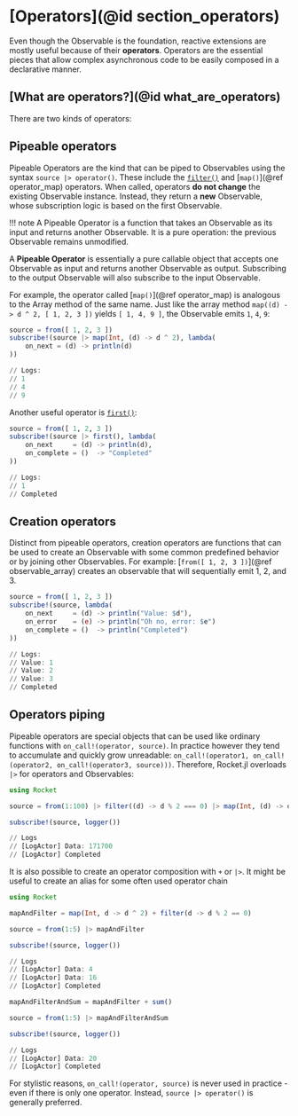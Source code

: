 # [Operators](@id section_operators)

Even though the Observable is the foundation, reactive extensions are mostly useful because of their __operators__. Operators are the essential pieces that allow complex asynchronous code to be easily composed in a declarative manner.

## [What are operators?](@id what_are_operators)

There are two kinds of operators:

## Pipeable operators

Pipeable Operators are the kind that can be piped to Observables using the syntax `source |> operator()`. These include the [`filter()`](@ref) and [`map()`](@ref operator_map) operators. When called, operators __do not change__ the existing Observable instance. Instead, they return a __new__ Observable, whose subscription logic is based on the first Observable.

!!! note
    A Pipeable Operator is a function that takes an Observable as its input and returns another Observable. It is a pure operation: the previous Observable remains unmodified.

A __Pipeable Operator__ is essentially a pure callable object that accepts one Observable as input and returns another Observable as output. Subscribing to the output Observable will also subscribe to the input Observable.

For example, the operator called [`map()`](@ref operator_map) is analogous to the Array method of the same name. Just like the array method `map((d) -> d ^ 2, [ 1, 2, 3 ])` yields `[ 1, 4, 9 ]`, the Observable emits `1`, `4`, `9`:

```julia
source = from([ 1, 2, 3 ])
subscribe!(source |> map(Int, (d) -> d ^ 2), lambda(
    on_next = (d) -> println(d)
))

// Logs:
// 1
// 4
// 9
```

Another useful operator is [`first()`](@ref):

```julia
source = from([ 1, 2, 3 ])
subscribe!(source |> first(), lambda(
    on_next     = (d) -> println(d),
    on_complete = ()  -> "Completed"
))

// Logs:
// 1
// Completed
```

## Creation operators

Distinct from pipeable operators, creation operators are functions that can be used to create an Observable with some common predefined behavior or by joining other Observables. For example: [`from([ 1, 2, 3 ])`](@ref observable_array) creates an observable that will sequentially emit 1, 2, and 3.

```julia
source = from([ 1, 2, 3 ])
subscribe!(source, lambda(
    on_next     = (d) -> println("Value: $d"),
    on_error    = (e) -> println("Oh no, error: $e")
    on_complete = ()  -> println("Completed")
))

// Logs:
// Value: 1
// Value: 2
// Value: 3
// Completed
```

## Operators piping

Pipeable operators are special objects that can be used like ordinary functions with
`on_call!(operator, source)`. In practice however they tend to accumulate and quickly grow unreadable: `on_call!(operator1, on_call!(operator2, on_call!(operator3, source)))`. Therefore, Rocket.jl overloads `|>` for operators and Observables:

```julia
using Rocket

source = from(1:100) |> filter((d) -> d % 2 === 0) |> map(Int, (d) -> d ^ 2) |> sum()

subscribe!(source, logger())

// Logs
// [LogActor] Data: 171700
// [LogActor] Completed
```

It is also possible to create an operator composition with `+` or `|>`. It might be useful to create an alias for some often used operator chain

```julia
using Rocket

mapAndFilter = map(Int, d -> d ^ 2) + filter(d -> d % 2 == 0) 

source = from(1:5) |> mapAndFilter

subscribe!(source, logger())

// Logs
// [LogActor] Data: 4
// [LogActor] Data: 16
// [LogActor] Completed

mapAndFilterAndSum = mapAndFilter + sum()

source = from(1:5) |> mapAndFilterAndSum

subscribe!(source, logger())

// Logs
// [LogActor] Data: 20
// [LogActor] Completed
```

For stylistic reasons, `on_call!(operator, source)` is never used in practice - even if there is only one operator. Instead, `source |> operator()` is generally preferred.
